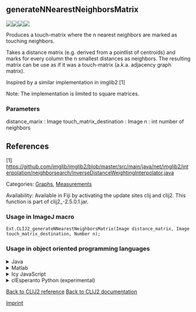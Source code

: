 ## generateNNearestNeighborsMatrix
<img src="images/mini_empty_logo.png"/><img src="images/mini_clij2_logo.png"/><img src="images/mini_clijx_logo.png"/><img src="images/mini_cle_logo.png"/>

Produces a touch-matrix where the n nearest neighbors are marked as touching neighbors. 

Takes a distance matrix (e.g. derived from a pointlist of centroids) and marks for every column the n smallest
distances as neighbors. The resulting matrix can be use as if it was a touch-matrix (a.k.a. adjacency graph matrix). 

Inspired by a similar implementation in imglib2 [1]

Note: The implementation is limited to square matrices.

### Parameters

distance_marix : Image
touch_matrix_destination : Image
n : int
   number of neighbors
   
References
----------
[1] https://github.com/imglib/imglib2/blob/master/src/main/java/net/imglib2/interpolation/neighborsearch/InverseDistanceWeightingInterpolator.java


Categories: [Graphs](https://clij.github.io/clij2-docs/reference__graph), [Measurements](https://clij.github.io/clij2-docs/reference__measurement)

Availability: Available in Fiji by activating the update sites clij and clij2.
This function is part of clij2_-2.5.0.1.jar.

### Usage in ImageJ macro
```
Ext.CLIJ2_generateNNearestNeighborsMatrix(Image distance_matrix, Image touch_matrix_destination, Number n);
```


### Usage in object oriented programming languages



<details>

<summary>
Java
</summary>
<pre class="highlight">// init CLIJ and GPU
import net.haesleinhuepf.clij2.CLIJ2;
import net.haesleinhuepf.clij.clearcl.ClearCLBuffer;
CLIJ2 clij2 = CLIJ2.getInstance();

// get input parameters
ClearCLBuffer distance_matrix = clij2.push(distance_matrixImagePlus);
touch_matrix_destination = clij2.create(distance_matrix);
int n = 10;
</pre>

<pre class="highlight">
// Execute operation on GPU
clij2.generateNNearestNeighborsMatrix(distance_matrix, touch_matrix_destination, n);
</pre>

<pre class="highlight">
// show result
touch_matrix_destinationImagePlus = clij2.pull(touch_matrix_destination);
touch_matrix_destinationImagePlus.show();

// cleanup memory on GPU
clij2.release(distance_matrix);
clij2.release(touch_matrix_destination);
</pre>

</details>



<details>

<summary>
Matlab
</summary>
<pre class="highlight">% init CLIJ and GPU
clij2 = init_clatlab();

% get input parameters
distance_matrix = clij2.pushMat(distance_matrix_matrix);
touch_matrix_destination = clij2.create(distance_matrix);
n = 10;
</pre>

<pre class="highlight">
% Execute operation on GPU
clij2.generateNNearestNeighborsMatrix(distance_matrix, touch_matrix_destination, n);
</pre>

<pre class="highlight">
% show result
touch_matrix_destination = clij2.pullMat(touch_matrix_destination)

% cleanup memory on GPU
clij2.release(distance_matrix);
clij2.release(touch_matrix_destination);
</pre>

</details>



<details>

<summary>
Icy JavaScript
</summary>
<pre class="highlight">// init CLIJ and GPU
importClass(net.haesleinhuepf.clicy.CLICY);
importClass(Packages.icy.main.Icy);

clij2 = CLICY.getInstance();

// get input parameters
distance_matrix_sequence = getSequence();
distance_matrix = clij2.pushSequence(distance_matrix_sequence);
touch_matrix_destination = clij2.create(distance_matrix);
n = 10;
</pre>

<pre class="highlight">
// Execute operation on GPU
clij2.generateNNearestNeighborsMatrix(distance_matrix, touch_matrix_destination, n);
</pre>

<pre class="highlight">
// show result
touch_matrix_destination_sequence = clij2.pullSequence(touch_matrix_destination)
Icy.addSequence(touch_matrix_destination_sequence);
// cleanup memory on GPU
clij2.release(distance_matrix);
clij2.release(touch_matrix_destination);
</pre>

</details>



<details>

<summary>
clEsperanto Python (experimental)
</summary>
<pre class="highlight">import pyclesperanto_prototype as cle

cle.generate_n_nearest_neighbors_matrix(distance_matrix, touch_matrix_destination, n)

</pre>



</details>



[Back to CLIJ2 reference](https://clij.github.io/clij2-docs/reference)
[Back to CLIJ2 documentation](https://clij.github.io/clij2-docs)

[Imprint](https://clij.github.io/imprint)
